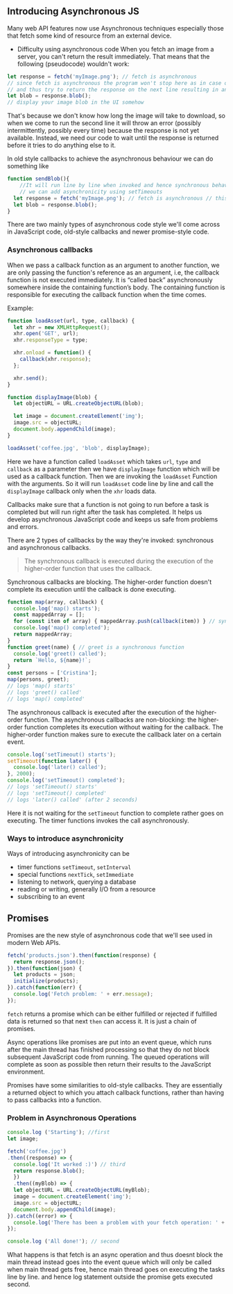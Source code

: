 ## Introducing Asynchronous JS

Many web API features now use Asynchronous techniques especially those that fetch some kind of resource from an external device. 

- Difficulty using asynchronous code
When you fetch an image from a server, you can't return the result immediately. That means that the following (pseudocode) wouldn't work:
```js
let response = fetch('myImage.png'); // fetch is asynchronous
// since fetch is asynchronous the program won't stop here as in case of synchronous code 
// and thus try to return the response on the next line resulting in an error 
let blob = response.blob();
// display your image blob in the UI somehow
```
That's because we don't know how long the image will take to download, so when we come to run the second line it will throw an error (possibly intermittently, possibly every time) because the response is not yet available. Instead, we need our code to wait until the response is returned before it tries to do anything else to it.

In old style callbacks to achieve the asynchronous behaviour we can do something like
```js
function sendBlob(){
    //It will run line by line when invoked and hence synchronous behaviour but this will still block the main thread.
    // we can add asynchronicity using setTimeouts
  let response = fetch('myImage.png'); // fetch is asynchronous // this will block the code execution 
  let blob = response.blob();  
}
```

There are two mainly types of asynchronous code style we'll come across in JavaScript code, old-style callbacks and newer promise-style code.

### Asynchronous callbacks
When we pass a callback function as an argument to another function, we are only passing the function's reference as an argument, i.e, the callback function is not executed immediately. It is “called back” asynchronously somewhere inside the containing function’s body. The containing function is responsible for executing the callback function when the time comes.

Example: 
```js
function loadAsset(url, type, callback) {
  let xhr = new XMLHttpRequest();
  xhr.open('GET', url);
  xhr.responseType = type;

  xhr.onload = function() {
    callback(xhr.response);
  };

  xhr.send();
}

function displayImage(blob) {
  let objectURL = URL.createObjectURL(blob);

  let image = document.createElement('img');
  image.src = objectURL;
  document.body.appendChild(image);
}

loadAsset('coffee.jpg', 'blob', displayImage);
```

Here we have a function called ``loadAsset`` which takes ``url``, ``type`` and ``callback`` as a parameter then we have ``displayImage`` function which will be used as a callback function. 
Then we are invoking the ``loadAsset`` Function with the arguments. So it will run ``loadAsset`` code line by line and call the ``displayImage`` callback only when the ``xhr`` loads data. 

Callbacks make sure that a function is not going to run before a task is completed but will run right after the task has completed. It helps us develop asynchronous JavaScript code and keeps us safe from problems and errors.

There are 2 types of callbacks by the way they're invoked: synchronous and asynchronous callbacks.

> The synchronous callback is executed during the execution of the higher-order function that uses the  callback.

Synchronous callbacks are blocking. The higher-order function doesn't complete its execution until the callback is done executing.

```js
function map(array, callback) {
  console.log('map() starts');
  const mappedArray = [];
  for (const item of array) { mappedArray.push(callback(item)) } // synchronous behaviour won't pass from here until completed // it is being called synchronously
  console.log('map() completed');
  return mappedArray;
}
function greet(name) { // greet is a synchronous function 
  console.log('greet() called');
  return `Hello, ${name}!`;
}
const persons = ['Cristina'];
map(persons, greet);
// logs 'map() starts'
// logs 'greet() called'
// logs 'map() completed'
```

The asynchronous callback is executed after the execution of the higher-order function. The asynchronous callbacks are non-blocking: the higher-order function completes its execution without waiting for the callback. The higher-order function makes sure to execute the callback later on a certain event.

```js
console.log('setTimeout() starts');
setTimeout(function later() {
  console.log('later() called');
}, 2000);
console.log('setTimeout() completed');
// logs 'setTimeout() starts'
// logs 'setTimeout() completed'
// logs 'later() called' (after 2 seconds)
```
Here it is not waiting for the ``setTimeout`` function to complete rather goes on executing. 
The timer functions invokes the call asynchronously. 

### Ways to introduce asynchronicity
Ways of introducing asynchronicity can be
- timer functions ``setTimeout``, ``setInterval``
- special functions ``nextTick``, ``setImmediate``
- listening to network, querying a database
- reading or writing, generally I/O from a resource
- subscribing to an event

## Promises 

Promises are the new style of asynchronous code that we'll see used in modern Web APIs. 

```js
fetch('products.json').then(function(response) {
  return response.json();
}).then(function(json) {
  let products = json;
  initialize(products);
}).catch(function(err) {
  console.log('Fetch problem: ' + err.message);
});
```

``fetch`` returns a promise which can be either fulfilled or rejected if fulfilled data is returned so that next ``then`` can access it. It is just a chain of promises. 

Async operations like promises are put into an event queue, which runs after the main thread has finished processing so that they do not block subsequent JavaScript code from running. The queued operations will complete as soon as possible then return their results to the JavaScript environment.

Promises have some similarities to old-style callbacks. They are essentially a returned object to which you attach callback functions, rather than having to pass callbacks into a function.

### Problem in Asynchronous Operations

```js
console.log ('Starting'); //first
let image;

fetch('coffee.jpg')
.then((response) => {
  console.log('It worked :)') // third
  return response.blob();
  })
  .then((myBlob) => {
  let objectURL = URL.createObjectURL(myBlob);
  image = document.createElement('img');
  image.src = objectURL;
  document.body.appendChild(image);
}).catch((error) => {
  console.log('There has been a problem with your fetch operation: ' + error.message);
});

console.log ('All done!'); // second
```

What happens is that fetch is an async operation and thus doesnt block the main thread instead goes into the event queue which will only be called when main thread gets free, hence main thread goes on executing the tasks line by line. and hence log statement outside the promise gets executed second. 